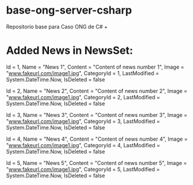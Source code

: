 # base-ong-server-csharp
Repositorio base para Caso ONG de C#
+
# Added News in NewsSet:

Id = 1, Name = "News 1", Content = "Content of news number 1", Image = "www.fakeurl.com/image1.jpg", CategoryId = 1, LastModified = System.DateTime.Now, IsDeleted = false

Id = 2, Name = "News 2", Content = "Content of news number 2", Image = "www.fakeurl.com/image1.jpg", CategoryId = 2, LastModified = System.DateTime.Now, IsDeleted = false

Id = 3, Name = "News 3", Content = "Content of news number 3", Image = "www.fakeurl.com/image1.jpg", CategoryId = 3, LastModified = System.DateTime.Now, IsDeleted = false

Id = 4, Name = "News 4", Content = "Content of news number 4", Image = "www.fakeurl.com/image1.jpg", CategoryId = 4, LastModified = System.DateTime.Now, IsDeleted = false

Id = 5, Name = "News 5", Content = "Content of news number 5", Image = "www.fakeurl.com/image1.jpg", CategoryId = 5, LastModified = System.DateTime.Now, IsDeleted = false

